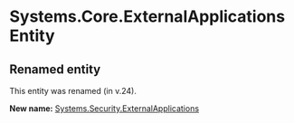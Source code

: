 # Systems.Core.ExternalApplications Entity

## Renamed entity

This entity was renamed (in v.24).

**New name:** [Systems.Security.ExternalApplications](Systems.Security.ExternalApplications.md)

